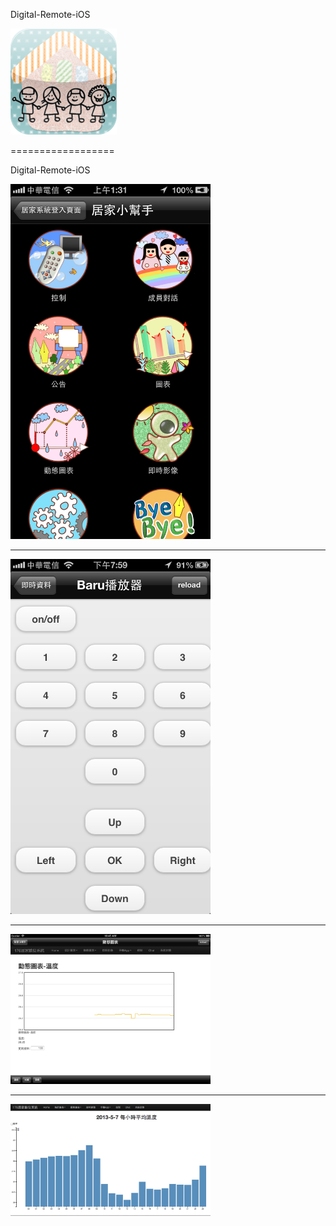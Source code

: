 Digital-Remote-iOS

<img src="Image/01.png">

==================

Digital-Remote-iOS

<img src="Image/02.png" width='320' height='568'>
<hr>
<img src="Image/03.png" width='320' height='568'>
<hr>
<img src="Image/04.png" width='320'>
<hr>
<img src="Image/05.png" width='320'>
